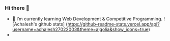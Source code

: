 ### Hi there 👋


<!--**achalesh27022003/achalesh27022003** is a ✨ _special_ ✨ repository because its `README.md` (this file) appears on your GitHub profile.
Here are some ideas to get you started:
-->
<!--- 🔭 I’m currently working on --> 
- 🌱 I’m currently learning Web Development & Competitive Programming.
![Achalesh's github stats] (https://github-readme-stats.vercel.app/api?username=achalesh27022003&theme=algolia&show_icons=true)
- <!--👯 I’m looking to collaborate on ...
- 🤔 I’m looking for help with ...
- 💬 Ask me about ...
- 📫 How to reach me: ...
- 😄 Pronouns: ...
- ⚡ Fun fact: Love Puzzles/Sudokus/Crosswords to Solve. 
  -->

